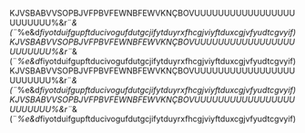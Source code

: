 KJVSBABVVSOPBJVFPBVFEWNBFEWVKNÇBOVUUUUUUUUUUUUUUUUUUUUUUUU%&r¨*&(¨*%e&d*fiyotduifgupftducivogufdutgcjifytduyrxfhcgjviyftduxcgjvfyudtcgvyif)KJVSBABVVSOPBJVFPBVFEWNBFEWVKNÇBOVUUUUUUUUUUUUUUUUUUUUUUUU%&r¨*&(¨*%e&d*fiyotduifgupftducivogufdutgcjifytduyrxfhcgjviyftduxcgjvfyudtcgvyif)KJVSBABVVSOPBJVFPBVFEWNBFEWVKNÇBOVUUUUUUUUUUUUUUUUUUUUUUUU%&r¨*&(¨*%e&d*fiyotduifgupftducivogufdutgcjifytduyrxfhcgjviyftduxcgjvfyudtcgvyif)KJVSBABVVSOPBJVFPBVFEWNBFEWVKNÇBOVUUUUUUUUUUUUUUUUUUUUUUUU%&r¨*&(¨*%e&d*fiyotduifgupftducivogufdutgcjifytduyrxfhcgjviyftduxcgjvfyudtcgvyif)